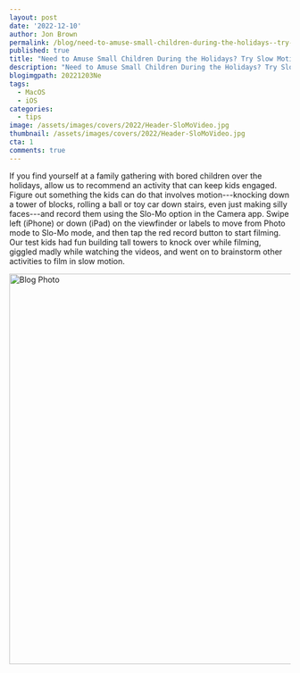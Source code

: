 ```yaml
---
layout: post
date: '2022-12-10'
author: Jon Brown
permalink: /blog/need-to-amuse-small-children-during-the-holidays--try-slow-motion-video/
published: true
title: "Need to Amuse Small Children During the Holidays? Try Slow Motion Video"
description: "Need to Amuse Small Children During the Holidays? Try Slow Motion Video"
blogimgpath: 20221203Ne
tags:
  - MacOS
  - iOS
categories:
  - tips
image: /assets/images/covers/2022/Header-SloMoVideo.jpg
thumbnail: /assets/images/covers/2022/Header-SloMoVideo.jpg
cta: 1
comments: true
---
```

If you find yourself at a family gathering with bored children over the
holidays, allow us to recommend an activity that can keep kids engaged.
Figure out something the kids can do that involves motion---knocking
down a tower of blocks, rolling a ball or toy car down stairs, even just
making silly faces---and record them using the Slo-Mo option in the
Camera app. Swipe left (iPhone) or down (iPad) on the viewfinder or
labels to move from Photo mode to Slo-Mo mode, and then tap the red
record button to start filming. Our test kids had fun building tall
towers to knock over while filming, giggled madly while watching the
videos, and went on to brainstorm other activities to film in slow
motion.


<img alt="Blog Photo" src="{{ site.site_cdn }}/assets/images/blog/2022/20221203Ne/image2.jpeg" class="img-fluid rounded m-2" width="700" />
